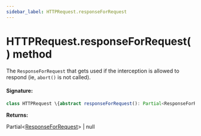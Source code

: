 ```yaml
---
sidebar_label: HTTPRequest.responseForRequest
---
```


# HTTPRequest.responseForRequest() method

The `ResponseForRequest` that gets used if the interception is allowed to respond (ie, `abort()` is not called).

#### Signature:

```typescript
class HTTPRequest \{abstract responseForRequest(): Partial<ResponseForRequest> | null;\}
```

**Returns:**

Partial&lt;[ResponseForRequest](./puppeteer.responseforrequest.md)&gt; \| null
